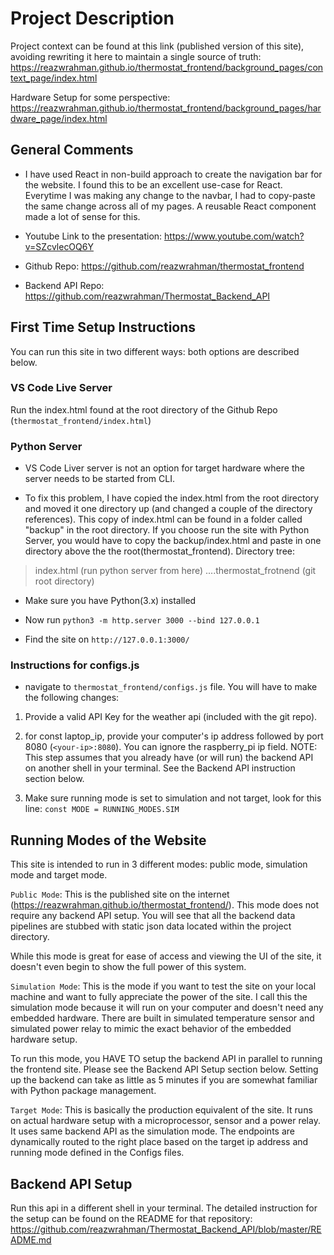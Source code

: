 # Project Description

Project context can be found at this link (published version of this site), 
avoiding rewriting it here to maintain a single source of truth:  
https://reazwrahman.github.io/thermostat_frontend/background_pages/context_page/index.html  

Hardware Setup for some perspective: https://reazwrahman.github.io/thermostat_frontend/background_pages/hardware_page/index.html  

## General Comments 

- I have used React in non-build approach to create the navigation bar for the website. I found this to be an excellent use-case for React. Everytime I was making any change to the navbar, I had to copy-paste the same change across all of my pages. A reusable React component made a lot of sense for this. 

- Youtube Link to the presentation: https://www.youtube.com/watch?v=SZcvlecOQ6Y 

- Github Repo: https://github.com/reazwrahman/thermostat_frontend  

- Backend API Repo: https://github.com/reazwrahman/Thermostat_Backend_API 

## First Time Setup Instructions    

You can run this site in two different ways: both options are described below.

### VS Code Live Server  

Run the index.html found at the root directory of the Github Repo (```thermostat_frontend/index.html```)

### Python Server  

- VS Code Liver server is not an option for target hardware where the server 
needs to be started from CLI.

- To fix this problem, I have copied the index.html from the root directory and moved it one directory up (and changed a couple of the directory references). 
This copy of index.html can be found in a folder called "backup" in the root directory. If you choose run the site with Python Server, you would have to copy the backup/index.html and paste in one directory above the the root(thermostat_frontend). Directory tree:

>index.html  (run python server from here)
>....thermostat_frotnend (git root directory)

- Make sure you have Python(3.x) installed 

- Now run ```python3 -m http.server 3000 --bind 127.0.0.1 ```

- Find the site on ```http://127.0.0.1:3000/```


### Instructions for configs.js  

- navigate to ```thermostat_frontend/configs.js``` file. You will have to make the following changes: 

1) Provide a valid API Key for the weather api (included with the git repo). 

2) for const laptop_ip, provide your computer's ip address followed by 
port 8080 (```<your-ip>:8080```). You can ignore the 
raspberry_pi ip field. 
NOTE: This step assumes that you already have (or will run) the backend API on another shell in your terminal. See the Backend API instruction section below.

3) Make sure running mode is set to simulation and not target, look for this line: ```const MODE = RUNNING_MODES.SIM```


## Running Modes of the Website

This site is intended to run in 3 different modes: public mode, simulation mode and target mode. 

```Public Mode```: This is the published site on the internet (https://reazwrahman.github.io/thermostat_frontend/). This mode does not require any backend API setup. You will see that all the backend data pipelines are stubbed with static
json data located within the project directory. 

While this mode is great for ease of access and viewing the UI of the site,
it doesn't even begin to show the full power of this system. 

```Simulation Mode```: This is the mode if you want to test the site on your local machine and want to fully appreciate the power of the site. I call this the simulation mode because it will run on your computer and doesn't need any 
embedded hardware. There are built in simulated temperature sensor and simulated power relay to mimic the exact behavior of the embedded hardware setup. 

To run this mode, you HAVE TO setup the backend API in parallel to running the
frontend site. Please see the Backend API Setup section below. Setting up the backend can take as little as 5 minutes if you are somewhat familiar with Python package management.  

```Target Mode```: This is basically the production equivalent of the site. It runs on actual hardware setup with a microprocessor, sensor and a power relay. It uses same backend API as the simulation mode. The endpoints are dynamically routed to the right place based on the target ip address and running mode defined in the Configs files.  


## Backend API Setup 

Run this api in a different shell in your terminal. The detailed instruction for the setup can be found on the README for that repository: https://github.com/reazwrahman/Thermostat_Backend_API/blob/master/README.md  